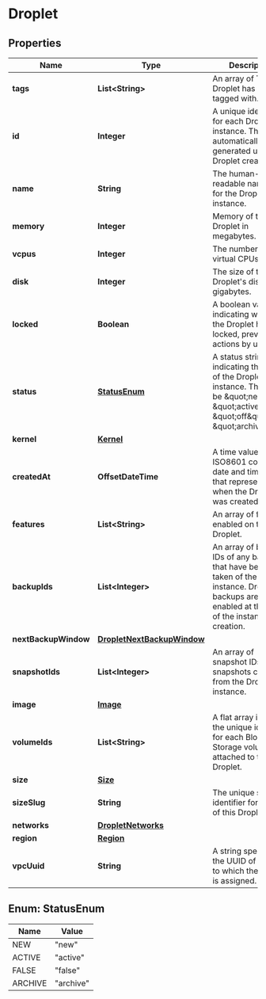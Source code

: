 

# Droplet


## Properties

| Name | Type | Description | Notes |
|------------ | ------------- | ------------- | -------------|
|**tags** | **List&lt;String&gt;** | An array of Tags the Droplet has been tagged with. |  |
|**id** | **Integer** | A unique identifier for each Droplet instance. This is automatically generated upon Droplet creation. |  |
|**name** | **String** | The human-readable name set for the Droplet instance. |  |
|**memory** | **Integer** | Memory of the Droplet in megabytes. |  |
|**vcpus** | **Integer** | The number of virtual CPUs. |  |
|**disk** | **Integer** | The size of the Droplet&#39;s disk in gigabytes. |  |
|**locked** | **Boolean** | A boolean value indicating whether the Droplet has been locked, preventing actions by users. |  |
|**status** | [**StatusEnum**](#StatusEnum) | A status string indicating the state of the Droplet instance. This may be \&quot;new\&quot;, \&quot;active\&quot;, \&quot;off\&quot;, or \&quot;archive\&quot;. |  |
|**kernel** | [**Kernel**](Kernel.md) |  |  [optional] |
|**createdAt** | **OffsetDateTime** | A time value given in ISO8601 combined date and time format that represents when the Droplet was created. |  |
|**features** | **List&lt;String&gt;** | An array of features enabled on this Droplet. |  |
|**backupIds** | **List&lt;Integer&gt;** | An array of backup IDs of any backups that have been taken of the Droplet instance.  Droplet backups are enabled at the time of the instance creation. |  |
|**nextBackupWindow** | [**DropletNextBackupWindow**](DropletNextBackupWindow.md) |  |  |
|**snapshotIds** | **List&lt;Integer&gt;** | An array of snapshot IDs of any snapshots created from the Droplet instance. |  |
|**image** | [**Image**](Image.md) |  |  |
|**volumeIds** | **List&lt;String&gt;** | A flat array including the unique identifier for each Block Storage volume attached to the Droplet. |  |
|**size** | [**Size**](Size.md) |  |  |
|**sizeSlug** | **String** | The unique slug identifier for the size of this Droplet. |  |
|**networks** | [**DropletNetworks**](DropletNetworks.md) |  |  |
|**region** | [**Region**](Region.md) |  |  |
|**vpcUuid** | **String** | A string specifying the UUID of the VPC to which the Droplet is assigned. |  [optional] |



## Enum: StatusEnum

| Name | Value |
|---- | -----|
| NEW | &quot;new&quot; |
| ACTIVE | &quot;active&quot; |
| FALSE | &quot;false&quot; |
| ARCHIVE | &quot;archive&quot; |



